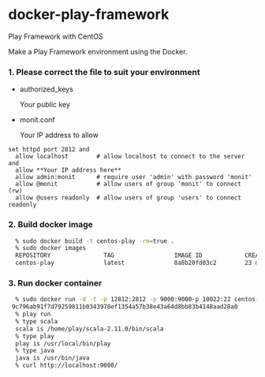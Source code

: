 docker-play-framework
==================

Play Framework with CentOS

Make a Play Framework environment using the Docker.

### 1. Please correct the file to suit your environment

 - authorized_keys
 
   Your public key

 - monit.conf
 
   Your IP address to allow
  ```
set httpd port 2812 and
    allow localhost        # allow localhost to connect to the server and
    allow **Your IP address here**
    allow admin:monit      # require user 'admin' with password 'monit'
    allow @monit           # allow users of group 'monit' to connect (rw)
    allow @users readonly  # allow users of group 'users' to connect readonly
```

### 2. Build docker image

```sh
  % sudo docker build -t centos-play -rm=true .
  % sudo docker images
  REPOSITORY               TAG                 IMAGE ID            CREATED             VIRTUAL SIZE
  centos-play              latest              8a8b20fd03c2        23 minutes ago      1.035 GB
```

### 3. Run docker container

```sh
  % sudo docker run -d -t -p 12812:2812 -p 9000:9000-p 10022:22 centos-play /usr/bin/monit -I
 9c796ab91f7d79259811b0343978ef1354a57b38e43a64d8bb83b4148aad28a0
  % play run
  % type scala
  scala is /home/play/scala-2.11.0/bin/scala
  % type play
  play is /usr/local/bin/play
  % type java
  java is /usr/bin/java
  % curl http://localhost:9000/
```

